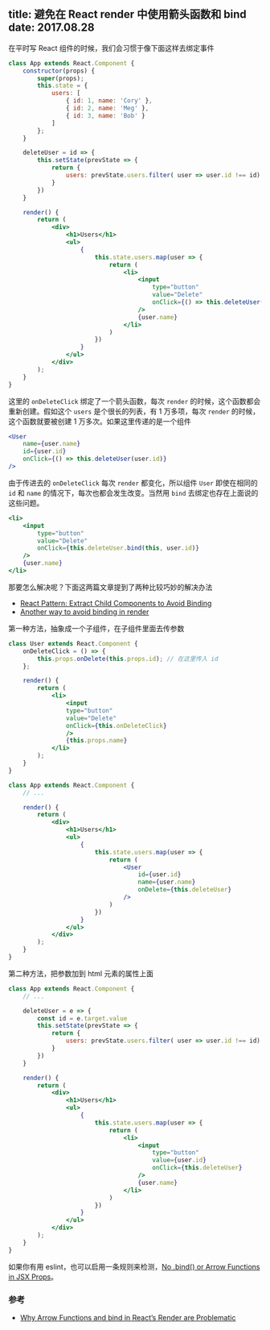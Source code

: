 title: 避免在 React render 中使用箭头函数和 bind
date: 2017.08.28
---

在平时写 React 组件的时候，我们会习惯于像下面这样去绑定事件

```jsx
class App extends React.Component {
    constructor(props) {
        super(props);
        this.state = {
            users: [
                { id: 1, name: 'Cory' }, 
                { id: 2, name: 'Meg' }, 
                { id: 3, name: 'Bob' }
            ]
        };
    }

    deleteUser = id => {
        this.setState(prevState => {
            return { 
                users: prevState.users.filter( user => user.id !== id)
            }
        })
    }

    render() {
        return (
            <div>
                <h1>Users</h1>
                <ul>
                    { 
                        this.state.users.map(user => {
                            return (
                                <li>
                                    <input 
                                        type="button" 
                                        value="Delete" 
                                        onClick={() => this.deleteUser(user.id)} 
                                    />
                                    {user.name}
                                </li>
                            )
                        })
                    }
                </ul>
            </div>
        );
    }
}
```

这里的 `onDeleteClick` 绑定了一个箭头函数，每次 `render` 的时候，这个函数都会重新创建。假如这个 `users` 是个很长的列表，有 1 万多项，每次 `render` 的时候，这个函数就要被创建 1 万多次。如果这里传递的是一个组件

```jsx
<User
    name={user.name}
    id={user.id}
    onClick={() => this.deleteUser(user.id)}
/>
```

由于传进去的 `onDeleteClick` 每次 `render` 都变化，所以组件 `User` 即使在相同的 `id` 和 `name` 的情况下，每次也都会发生改变。当然用 `bind` 去绑定也存在上面说的这些问题。

```jsx
<li>
    <input 
        type="button" 
        value="Delete" 
        onClick={this.deleteUser.bind(this, user.id)} 
    />
    {user.name}
</li>
```

那要怎么解决呢？下面这两篇文章提到了两种比较巧妙的解决办法

- [React Pattern: Extract Child Components to Avoid Binding](https://medium.freecodecamp.org/react-pattern-extract-child-components-to-avoid-binding-e3ad8310725e)
- [Another way to avoid binding in render](https://medium.com/@mgnrsb/another-way-to-avoid-binding-in-render-in-simple-cases-like-this-where-all-you-need-is-to-remember-68af83da0258)

第一种方法，抽象成一个子组件，在子组件里面去传参数

```jsx
class User extends React.Component {
    onDeleteClick = () => {
        this.props.onDelete(this.props.id); // 在这里传入 id
    };

    render() {
        return (
            <li>
                <input 
                type="button" 
                value="Delete" 
                onClick={this.onDeleteClick} 
                />
                {this.props.name}
            </li>
        );
    }
}

class App extends React.Component {
    // ...

    render() {
        return (
            <div>
                <h1>Users</h1>
                <ul>
                    { 
                        this.state.users.map(user => {
                            return (
                                <User
                                    id={user.id}
                                    name={user.name}
                                    onDelete={this.deleteUser}
                                />
                            )
                        })
                    }
                </ul>
            </div>            
        );
    }
}
```

第二种方法，把参数加到 html 元素的属性上面

```jsx
class App extends React.Component {
    // ...

    deleteUser = e => {   
        const id = e.target.value
        this.setState(prevState => {      
            return { 
                users: prevState.users.filter( user => user.id !== id)
            }    
        })  
    } 

    render() {
        return (
            <div>
                <h1>Users</h1>
                <ul>
                    { 
                        this.state.users.map(user => {
                            return (
                                <li>
                                    <input 
                                        type="button" 
                                        value={user.id}
                                        onClick={this.deleteUser} 
                                    />
                                    {user.name}
                                </li>
                            )
                        })
                    }
                </ul>
            </div>            
        );
    }
}
```

如果你有用 eslint，也可以启用一条规则来检测，[No .bind() or Arrow Functions in JSX Props](https://github.com/yannickcr/eslint-plugin-react/blob/master/docs/rules/jsx-no-bind.md)。

### 参考

- [Why Arrow Functions and bind in React’s Render are Problematic](https://medium.freecodecamp.org/why-arrow-functions-and-bind-in-reacts-render-are-problematic-f1c08b060e36)
